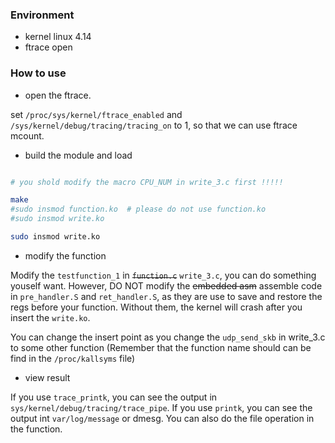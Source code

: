 ### Environment

- kernel linux 4.14
- ftrace open 

### How to use

- open the ftrace.

set `/proc/sys/kernel/ftrace_enabled` and `/sys/kernel/debug/tracing/tracing_on` to 1, so that
we can use ftrace mcount.

- build the module and load

```bash

# you shold modify the macro CPU_NUM in write_3.c first !!!!!

make
#sudo insmod function.ko  # please do not use function.ko
#sudo insmod write.ko

sudo insmod write.ko
```

- modify the function 

Modify the `testfunction_1` in ~~`function.c`~~ `write_3.c`, you can do something youself want. 
However, DO NOT modify the ~~embedded asm~~ assemble code in `pre_handler.S` and `ret_handler.S`,
as they are use to save and restore the regs before your function. Without them, the kernel 
will crash after you insert the `write.ko`.

You can change the insert point as you change the `udp_send_skb` in write\_3.c to some other
function (Remember that the function name should can be find in the `/proc/kallsyms` file)


- view result

If you use `trace_printk`, you can see the output in `sys/kernel/debug/tracing/trace_pipe`.
If you use `printk`, you can see the output int `var/log/message` or dmesg.
You can also do the file operation in the function.
